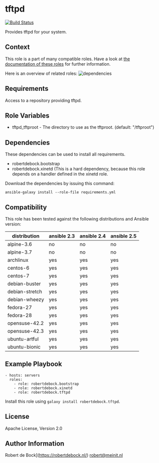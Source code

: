 tftpd
=========

[![Build Status](https://travis-ci.org/robertdebock/ansible-role-tftpd.svg?branch=master)](https://travis-ci.org/robertdebock/ansible-role-tftpd)

Provides tftpd for your system.

Context
-------
This role is a part of many compatible roles. Have a look at [the documentation of these roles](https://robertdebock.nl/) for further information.

Here is an overview of related roles:
![dependencies](https://raw.githubusercontent.com/robertdebock/robertdebock.github.io/artifacts/tftpd.png "Dependency")

Requirements
------------

Access to a repository providing tftpd.

Role Variables
--------------

- tftpd_tftproot - The directory to use as the tftproot. (default: "/tftproot")

Dependencies
------------

These dependencies can be used to install all requirements.

- robertdebock.bootstrap
- robertdebock.xinetd (This is a hard dependency, because this role depends on a handler defined in the xinetd role.

Download the dependencies by issuing this command:
```
ansible-galaxy install --role-file requirements.yml
```

Compatibility
-------------

This role has been tested against the following distributions and Ansible version:

|distribution|ansible 2.3|ansible 2.4|ansible 2.5|
|------------|-----------|-----------|-----------|
|alpine-3.6|no|no|no|
|alpine-3.7|no|no|no|
|archlinux|yes|yes|yes|
|centos-6|yes|yes|yes|
|centos-7|yes|yes|yes|
|debian-buster|yes|yes|yes|
|debian-stretch|yes|yes|yes|
|debian-wheezy|yes|yes|yes|
|fedora-27|yes|yes|yes|
|fedora-28|yes|yes|yes|
|opensuse-42.2|yes|yes|yes|
|opensuse-42.3|yes|yes|yes|
|ubuntu-artful|yes|yes|yes|
|ubuntu-bionic|yes|yes|yes|

Example Playbook
----------------

```
- hosts: servers
  roles:
    - role: robertdebock.bootstrap
    - role: robertdebock.xinetd
    - role: robertdebock.tftpd
```

Install this role using `galaxy install robertdebock.tftpd`.

License
-------

Apache License, Version 2.0

Author Information
------------------

Robert de Bock](https://robertdebock.nl/) <robert@meinit.nl>
